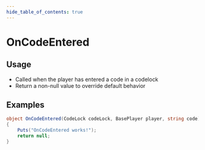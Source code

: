 ```yaml
---
hide_table_of_contents: true
---
```


# OnCodeEntered

## Usage

* Called when the player has entered a code in a codelock
* Return a non-null value to override default behavior

## Examples

```csharp title=""
object OnCodeEntered(CodeLock codeLock, BasePlayer player, string code)
{
    Puts("OnCodeEntered works!");
    return null;
}
```
